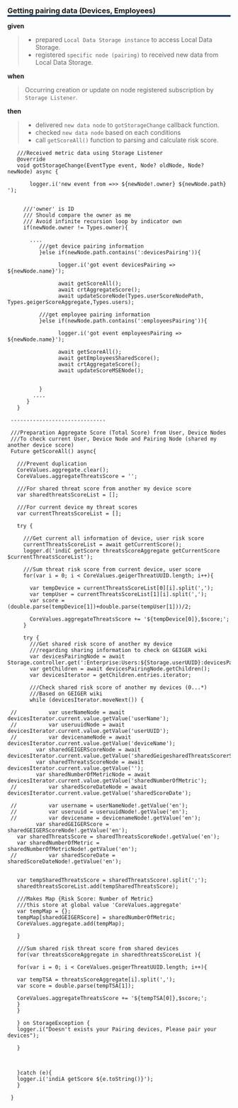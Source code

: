  <h3 style="box-shadow: 0px 4px 0px 0px #233c68;">Getting pairing data (Devices, Employees)</h3>
                                                                     
 **given**
 > - prepared `Local Data Storage instance` to access Local Data Storage.
 > - registered `specific node (pairing)` to received new data from Local Data Storage.
 
 **when** 
 > Occurring creation or update on node registered subscription by `Storage Listener`.
 
 **then** 
 > - delivered `new data node` to `gotStorageChange` callback function.
 > - checked `new data node` based on each conditions
 > - call `getScoreAll()` function to parsing and calculate risk score. 
 
       ///Received metric data using Storage Listener
       @override
       void gotStorageChange(EventType event, Node? oldNode, Node? newNode) async {
     
           logger.i('new event from =>> ${newNode!.owner} ${newNode.path} ');
     
     
         ///'owner' is ID
         /// Should compare the owner as me
         /// Avoid infinite recursion loop by indicator own
         if(newNode.owner != Types.owner){
     
           ....
              ///get device pairing information
              }else if(newNode.path.contains(':devicesPairing')){
      
                    logger.i('got event devicesPairing => ${newNode.name}');
      
                    await getScoreAll();
                    await crtAggregateScore();
                    await updateScoreNode(Types.userScoreNodePath, Types.geigerScoreAggregate,Types.users);
      
              ///get employee pairing information
              }else if(newNode.path.contains(':employeesPairing')){
      
                    logger.i('got event employeesPairing => ${newNode.name}');
      
                    await getScoreAll();
                    await getEmployeesSharedScore();
                    await crtAggregateScore();
                    await updateScoreMSENode();
      
      
              }
            ....
          }
       }
     
     ------------------------------
     
     ///Preparation Aggregate Score (Total Score) from User, Device Nodes
     ///To check current User, Device Node and Pairing Node (shared my another device score)
     Future getScoreAll() async{
     
       ///Prevent duplication
       CoreValues.aggregate.clear();
       CoreValues.aggregateThreatsScore = '';
     
       ///For shared threat score from another my device score
       var sharedthreatsScoreList = [];
     
       ///For current device my threat scores
       var currentThreatsScoreList = [];
     
       try {
     
         ///Get current all information of device, user risk score
         currentThreatsScoreList = await getCurrentScore();
         logger.d('indiC getScore threatsScoreAggregate getCurrentScore $currentThreatsScoreList');
     
         ///Sum threat risk score from current device, user score
         for(var i = 0; i < CoreValues.geigerThreatUUID.length; i++){
     
           var tempDevice = currentThreatsScoreList[0][i].split(',');
           var tempUser = currentThreatsScoreList[1][i].split(',');
           var score = (double.parse(tempDevice[1])+double.parse(tempUser[1]))/2;
     
           CoreValues.aggregateThreatsScore += '${tempDevice[0]},$score;';
         }
     
         try {
           ///Get shared risk score of another my device
           ///regarding sharing information to check on GEIGER wiki
           var devicesPairingNode = await Storage.controller.get(':Enterprise:Users:${Storage.userUUID}:devicesPairing');
           var getChildren = await devicesPairingNode.getChildren();
           var devicesIterator = getChildren.entries.iterator;
     
           ///Check shared risk score of another my devices (0...*)
           ///Based on GEIGER wiki
           while (devicesIterator.moveNext()) {
     
     //          var userNameNode = await devicesIterator.current.value.getValue('userName');
     //          var useruuidNode = await devicesIterator.current.value.getValue('userUUID');
     //          var devicenameNode = await devicesIterator.current.value.getValue('deviceName');
             var sharedGEIGERScoreNode = await devicesIterator.current.value.getValue('sharedGeigesharedThreatsScorerScore');
             var sharedThreatsScoreNode = await devicesIterator.current.value.getValue('');
             var sharedNumberOfMetricNode = await devicesIterator.current.value.getValue('sharedNumberOfMetric');
     //          var sharedScoreDateNode = await devicesIterator.current.value.getValue('sharedScoreDate');
     
     //          var username = userNameNode!.getValue('en');
     //          var useruuid = useruuidNode!.getValue('en');
     //          var devicename = devicenameNode!.getValue('en');
             var sharedGEIGERScore = sharedGEIGERScoreNode!.getValue('en');
       var sharedThreatsScore = sharedThreatsScoreNode!.getValue('en');
       var sharedNumberOfMetric = sharedNumberOfMetricNode!.getValue('en');
     //          var sharedScoreDate = sharedScoreDateNode!.getValue('en');
     
     
       var tempSharedThreatsScore = sharedThreatsScore!.split(';');
       sharedthreatsScoreList.add(tempSharedThreatsScore);
     
       ///Makes Map {Risk Score: Number of Metric}
       ///this store at global value 'CoreValues.aggregate'
       var tempMap = {};
       tempMap[sharedGEIGERScore] = sharedNumberOfMetric;
       CoreValues.aggregate.add(tempMap);
     
       }
     
       ///Sum shared risk threat score from shared devices
       for(var threatsScoreAggregate in sharedthreatsScoreList ){
     
       for(var i = 0; i < CoreValues.geigerThreatUUID.length; i++){
     
       var tempTSA = threatsScoreAggregate[i].split(',');
       var score = double.parse(tempTSA[1]);
     
       CoreValues.aggregateThreatsScore += '${tempTSA[0]},$score;';
       }
       }
     
       } on StorageException {
       logger.i("Doesn't exists your Pairing devices, Please pair your devices");
     
       }
     
     
     
       }catch (e){
       logger.i('indiA getScore ${e.toString()}');
       }
     
     }